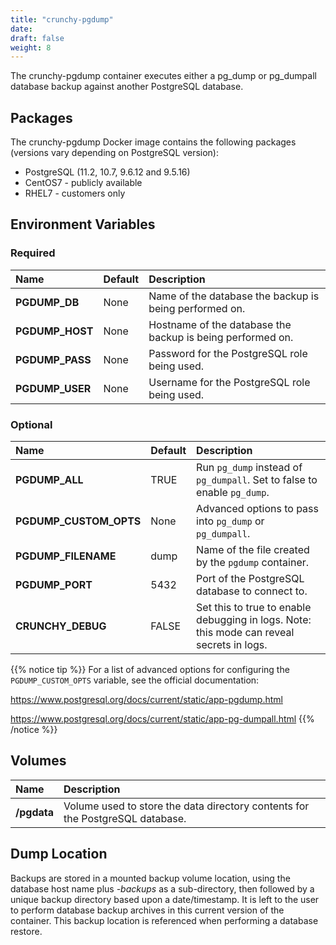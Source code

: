 ```yaml
---
title: "crunchy-pgdump"
date: 
draft: false
weight: 8
---
```


The crunchy-pgdump container executes either a pg_dump or pg_dumpall database backup against another
PostgreSQL database.

## Packages

The crunchy-pgdump Docker image contains the following packages (versions vary depending on PostgreSQL version):

* PostgreSQL (11.2, 10.7, 9.6.12 and 9.5.16)
* CentOS7 - publicly available
* RHEL7 - customers only

## Environment Variables

### Required
**Name**|**Default**|**Description**
:-----|:-----|:-----
**PGDUMP_DB**|None|Name of the database the backup is being performed on.
**PGDUMP_HOST**|None|Hostname of the database the backup is being performed on.
**PGDUMP_PASS**|None|Password for the PostgreSQL role being used.
**PGDUMP_USER**|None|Username for the PostgreSQL role being used.

### Optional
**Name**|**Default**|**Description**
:-----|:-----|:-----
**PGDUMP_ALL**|TRUE|Run `pg_dump` instead of `pg_dumpall`. Set to false to enable `pg_dump`.
**PGDUMP_CUSTOM_OPTS**|None|Advanced options to pass into `pg_dump` or `pg_dumpall`.
**PGDUMP_FILENAME**|dump|Name of the file created by the `pgdump` container.
**PGDUMP_PORT**|5432|Port of the PostgreSQL database to connect to.
**CRUNCHY_DEBUG**|FALSE|Set this to true to enable debugging in logs. Note: this mode can reveal secrets in logs.

{{% notice tip %}}
For a list of advanced options for configuring the `PGDUMP_CUSTOM_OPTS` variable, see the official documentation:

https://www.postgresql.org/docs/current/static/app-pgdump.html

https://www.postgresql.org/docs/current/static/app-pg-dumpall.html
{{% /notice %}}

## Volumes

**Name**|**Description**
:-----|:-----
**/pgdata**|Volume used to store the data directory contents for the PostgreSQL database.

## Dump Location

Backups are stored in a mounted backup volume location, using the
database host name plus *-backups*  as a sub-directory, then followed by a unique
backup directory based upon a date/timestamp.  It is left to the
user to perform database backup archives in this current version
of the container. This backup location is referenced when performing
a database restore.
